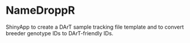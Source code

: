 # NameDroppR
ShinyApp to create a DArT sample tracking file template and to convert breeder genotype IDs to DArT-friendly IDs.